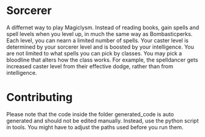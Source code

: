 # Sorcerer
A differnet way to play Magiclysm.
Instead of reading books, gain spells and spell levels when you level up, in much the same way as Bombasticperks.
Each level, you can nearn a limited number of spells.
Your caster level is determined by your sorcerer level and is boosted by your intelligence.
You are not limited to what spells you can pick by classes.
You may pick a bloodline that alters how the class works. For example, the spelldancer gets increased caster level from their effective dodge, rather than from intelligence.


# Contributing
Please note that the code inside the folder generated_code is auto generated and should not be edited manually. Instead, use the python script in tools. You might have to adjust the paths used before you run them.
